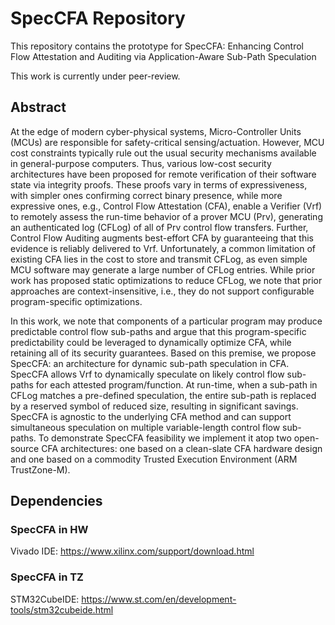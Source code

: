 # SpecCFA Repository

This repository contains the prototype for SpecCFA: Enhancing Control Flow Attestation and Auditing via Application-Aware Sub-Path Speculation

This work is currently under peer-review.

## Abstract
At the edge of modern cyber-physical systems, Micro-Controller Units (MCUs) are responsible for safety-critical sensing/actuation. However, MCU cost constraints typically rule out the usual security mechanisms available in general-purpose computers. Thus, various low-cost security architectures have been proposed for remote verification of their software state via integrity proofs. These proofs vary in terms of expressiveness, with simpler ones confirming correct binary presence, while more expressive ones, e.g., Control Flow Attestation (CFA), enable a Verifier (Vrf) to remotely assess the run-time behavior of a prover MCU (Prv), generating an authenticated log (CFLog) of all of Prv control flow transfers. Further, Control Flow Auditing augments best-effort CFA by guaranteeing that this evidence is reliably delivered to Vrf. Unfortunately, a common limitation of existing CFA lies in the cost to store and transmit CFLog, as even simple MCU software may generate a large number of CFLog entries. While prior work has proposed static optimizations to reduce CFLog, we note that prior approaches are context-insensitive, i.e., they do not support configurable program-specific optimizations.

In this work, we note that components of a particular program may produce predictable control flow sub-paths and argue that this program-specific predictability could be leveraged to dynamically optimize CFA, while retaining all of its security guarantees. Based on this premise, we propose SpecCFA: an architecture for dynamic sub-path speculation in CFA. SpecCFA allows Vrf to dynamically speculate on likely control flow sub-paths for each attested program/function. At run-time, when a sub-path in CFLog matches a pre-defined speculation, the entire sub-path is replaced by a reserved symbol of reduced size, resulting in significant savings. SpecCFA is agnostic to the underlying CFA method and can support simultaneous speculation on multiple variable-length control flow sub-paths. To demonstrate SpecCFA feasibility we implement it atop two open-source CFA architectures: one based on a clean-slate CFA hardware design and one based on a commodity Trusted Execution Environment (ARM TrustZone-M).

## Dependencies

### SpecCFA in HW

Vivado IDE: https://www.xilinx.com/support/download.html

### SpecCFA in TZ
STM32CubeIDE: https://www.st.com/en/development-tools/stm32cubeide.html
